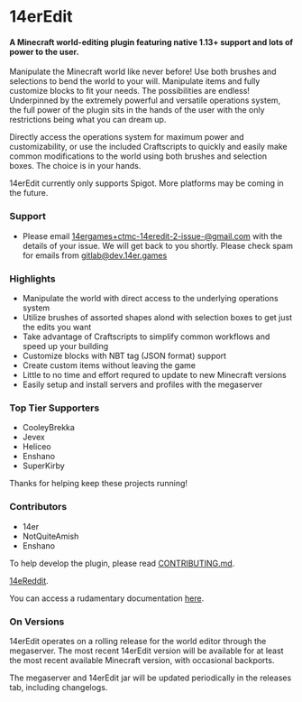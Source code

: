# 14erEdit

#### A Minecraft world-editing plugin featuring native 1.13+ support and lots of power to the user.

Manipulate the Minecraft world like never before! Use both brushes and selections to bend the world to your will. Manipulate items and fully customize blocks to fit your needs. The possibilities are endless! Underpinned by the extremely powerful and versatile operations system, the full power of the plugin sits in the hands of the user with the only restrictions being what you can dream up.

Directly access the operations system for maximum power and customizability, or use the included Craftscripts to quickly and easily make common modifications to the world using both brushes and selection boxes. The choice is in your hands.

14erEdit currently only supports Spigot. More platforms may be coming in the future.

### Support
  - Please email 14ergames+ctmc-14eredit-2-issue-@gmail.com with the details of your issue. We will get back to you shortly. Please check spam for emails from gitlab@dev.14er.games

### Highlights
 - Manipulate the world with direct access to the underlying operations system
 - Utilize brushes of assorted shapes alond with selection boxes to get just the edits you want
 - Take advantage of Craftscripts to simplify common workflows and speed up your building
 - Customize blocks with NBT tag (JSON format) support
 - Create custom items without leaving the game
 - Little to no time and effort requred to update to new Minecraft versions
 - Easily setup and install servers and profiles with the megaserver
 
### Top Tier Supporters

 - CooleyBrekka
 - Jevex
 - Heliceo
 - Enshano
 - SuperKirby

Thanks for helping keep these projects running!

### Contributors

- 14er
- NotQuiteAmish
- Enshano

To help develop the plugin, please read [CONTRIBUTING.md](CONTRIBUTING.md).

[14eReddit](https://www.reddit.com/r/14eReddit/).

You can access a rudamentary documentation [here](https://docs.google.com/document/d/1X9vGkVR3y9gnRCK_aUvTJCkJqUQpmQox4QEd8y_kISc/edit?usp=sharing).

### On Versions

14erEdit operates on a rolling release for the world editor through the megaserver. The most recent 14erEdit version will be available for at least the most recent available Minecraft version, with occasional backports.

The megaserver and 14erEdit jar will be updated periodically in the releases tab, including changelogs.
